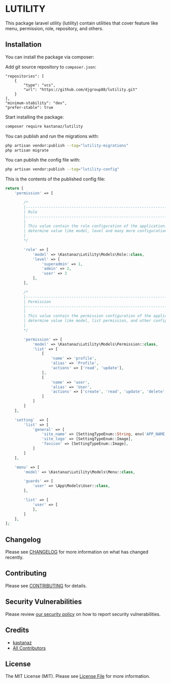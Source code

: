 # LUTILITY

This package laravel utility (lutility) contain utilities that cover feature like menu, permission, role, repository, and others.

## Installation

You can install the package via composer:

Add git source repository to `composer.json`:
```
"repositories": [
    {
        "type": "vcs",
        "url": "https://github.com/djgroup88/lutility.git"
    }
],
"minimum-stability": "dev",
"prefer-stable": true
```

Start installing the package:
```bash
composer require kastanaz/lutility
```

You can publish and run the migrations with:

```bash
php artisan vendor:publish --tag="lutility-migrations"
php artisan migrate
```

You can publish the config file with:

```bash
php artisan vendor:publish --tag="lutility-config"
```

This is the contents of the published config file:

```php
return [
    'permission' => [

        /*
        |--------------------------------------------------------------------------
        | Role
        |--------------------------------------------------------------------------
        |
        | This value contain the role configuration of the application. You can
        | determine value like model, level and many more configuration.
        |
        */

        'role' => [
            'model' => \Kastanaz\Lutility\Models\Role::class,
            'level' => [
                'superadmin' => 1,
                'admin' => 2,
                'user' => 3
            ],
        ],

        /*
        |--------------------------------------------------------------------------
        | Permission
        |--------------------------------------------------------------------------
        |
        | This value contain the permission configuration of the application.
        | determine value like model, list permission, and other config.
        |
        */

        'permission' => [
            'model' => \Kastanaz\Lutility\Models\Permission::class,
            'list' => [
                [
                    'name' => 'profile',
                    'alias' => 'Profile',
                    'actions' => ['read', 'update'],
                ],
                [
                    'name' => 'user',
                    'alias' => 'User',
                    'actions' => ['create', 'read', 'update', 'delete', 'restore', 'manage_all']
                ]
            ]
        ]
    ],

    'setting'  => [
        'list' => [
            'general' => [
                'site_name' => [SettingTypeEnum::String, env('APP_NAME', 'Laravel')],
                'site_logo' => [SettingTypeEnum::Image],
                'favicon' => [SettingTypeEnum::Image],
            ]
        ]
    ],

    'menu' => [
        'model' => \Kastanaz\Lutility\Models\Menu::class,

        'guards' => [
            'user' => \App\Models\User::class,
        ],

        'list' => [
            'user' => [
            ],
        ]
    ],
];
```

## Changelog

Please see [CHANGELOG](CHANGELOG.md) for more information on what has changed recently.

## Contributing

Please see [CONTRIBUTING](CONTRIBUTING.md) for details.

## Security Vulnerabilities

Please review [our security policy](../../security/policy) on how to report security vulnerabilities.

## Credits

- [kastanaz](https://github.com/kastanaz)
- [All Contributors](../../contributors)

## License

The MIT License (MIT). Please see [License File](LICENSE.md) for more information.
